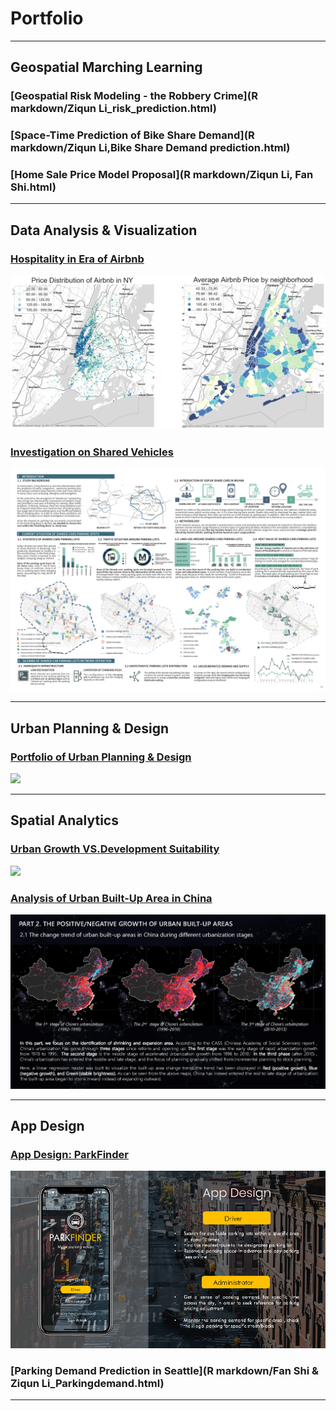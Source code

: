 # Portfolio

---

## Geospatial Marching Learning

### [Geospatial Risk Modeling - the Robbery Crime](R markdown/Ziqun Li_risk_prediction.html)
    

### [Space-Time Prediction of Bike Share Demand](R markdown/Ziqun Li,Bike Share Demand prediction.html)
  
  
### [Home Sale Price Model Proposal](R markdown/Ziqun Li, Fan Shi.html)
  

---
   
## Data Analysis & Visualization 

### [Hospitality in Era of Airbnb](https://liziqun.github.io/MUSA620_Final_Project/)
<img src="images/combine.png?raw=true"/>
       
       
### [Investigation on Shared Vehicles](/pdf/carsharing.pdf)
<img src="images/carsharing.jpg?raw=true"/>
     
---
   
## Urban Planning & Design 
### [Portfolio of Urban Planning & Design](/pdf/urbandesign.pdf)
<img src="images/urbandesign.png?raw=true"/>

---

## Spatial Analytics 
    
### [Urban Growth VS.Development Suitability](/pdf/urbanvsdevelop.pdf)
<img src="images/development.png?raw=true"/>
       
### [Analysis of Urban Built-Up Area in China](/pdf/GEE&Arcpy.pdf)
<img src="images/gee.png?raw=true"/>
  
---
  
## App Design

### [App Design: ParkFinder](https://youtu.be/YgNFttlalO0)
<img src="images/fengmian.png?raw=true"/>
  
### [Parking Demand Prediction in Seattle](R markdown/Fan Shi & Ziqun Li_Parkingdemand.html)

---

<!-- <p style="font-size:11px">Page template forked from <a href="https://github.com/evanca/quick-portfolio">evanca</a></p>-->
<!-- Remove above link if you don't want to attibute -->
